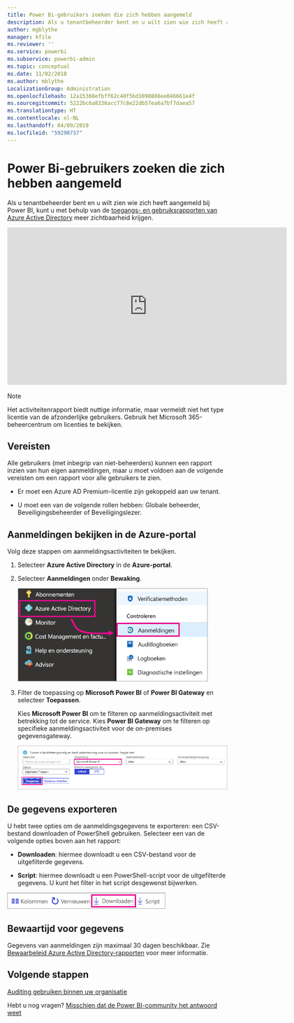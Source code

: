 ```yaml
---
title: Power Bi-gebruikers zoeken die zich hebben aangemeld
description: Als u tenantbeheerder bent en u wilt zien wie zich heeft aangemeld bij Power BI, kunt u met behulp van de toegangs- en gebruiksrapporten van Azure Active Directory meer zichtbaarheid krijgen.
author: mgblythe
manager: kfile
ms.reviewer: ''
ms.service: powerbi
ms.subservice: powerbi-admin
ms.topic: conceptual
ms.date: 11/02/2018
ms.author: mblythe
LocalizationGroup: Administration
ms.openlocfilehash: 12a15360efbff62c40f5bd1098886ee046661e4f
ms.sourcegitcommit: 5222bc6a8336acc77c8e22db57ea6a7bf7daea57
ms.translationtype: HT
ms.contentlocale: nl-NL
ms.lasthandoff: 04/09/2019
ms.locfileid: "59290737"
---
```

# <a name="find-power-bi-users-that-have-signed-in"></a>Power Bi-gebruikers zoeken die zich hebben aangemeld

Als u tenantbeheerder bent en u wilt zien wie zich heeft aangemeld bij Power BI, kunt u met behulp van de [toegangs- en gebruiksrapporten van Azure Active Directory](/azure/active-directory/reports-monitoring/concept-sign-ins) meer zichtbaarheid krijgen.

<iframe width="640" height="360" src="https://www.youtube.com/embed/1AVgh9w9VM8?showinfo=0" frameborder="0" allowfullscreen></iframe>

> [!NOTE]
> Het activiteitenrapport biedt nuttige informatie, maar vermeldt niet het type licentie van de afzonderlijke gebruikers. Gebruik het Microsoft 365-beheercentrum om licenties te bekijken.

## <a name="requirements"></a>Vereisten

Alle gebruikers (met inbegrip van niet-beheerders) kunnen een rapport inzien van hun eigen aanmeldingen, maar u moet voldoen aan de volgende vereisten om een rapport voor alle gebruikers te zien.

* Er moet een Azure AD Premium-licentie zijn gekoppeld aan uw tenant.

* U moet een van de volgende rollen hebben: Globale beheerder, Beveiligingsbeheerder of Beveiligingslezer.

## <a name="use-the-azure-portal-to-view-sign-ins"></a>Aanmeldingen bekijken in de Azure-portal

Volg deze stappen om aanmeldingsactiviteiten te bekijken.

1. Selecteer **Azure Active Directory** in de **Azure-portal**.

1. Selecteer **Aanmeldingen** onder **Bewaking**.
   
    ![Azure AD-aanmeldingen](media/service-admin-access-usage/azure-portal-sign-ins.png)

1. Filter de toepassing op **Microsoft Power BI** of **Power BI Gateway** en selecteer **Toepassen**.

    Kies **Microsoft Power BI** om te filteren op aanmeldingsactiviteit met betrekking tot de service. Kies **Power BI Gateway** om te filteren op specifieke aanmeldingsactiviteit voor de on-premises gegevensgateway.
   
    ![Aanmeldingen filteren](media/service-admin-access-usage/sign-in-filter.png)

## <a name="export-the-data"></a>De gegevens exporteren

U hebt twee opties om de aanmeldingsgegevens te exporteren: een CSV-bestand downloaden of PowerShell gebruiken. Selecteer een van de volgende opties boven aan het rapport:

* **Downloaden**: hiermee downloadt u een CSV-bestand voor de uitgefilterde gegevens.

* **Script**: hiermee downloadt u een PowerShell-script voor de uitgefilterde gegevens. U kunt het filter in het script desgewenst bijwerken.

![CSV-bestand of script downloaden](media/service-admin-access-usage/download-sign-in-data-csv.png)

## <a name="data-retention"></a>Bewaartijd voor gegevens

Gegevens van aanmeldingen zijn maximaal 30 dagen beschikbaar. Zie [Bewaarbeleid Azure Active Directory-rapporten](/azure/active-directory/reports-monitoring/reference-reports-data-retention) voor meer informatie.

## <a name="next-steps"></a>Volgende stappen

[Auditing gebruiken binnen uw organisatie](service-admin-auditing.md)

Hebt u nog vragen? [Misschien dat de Power BI-community het antwoord weet](https://community.powerbi.com/)


